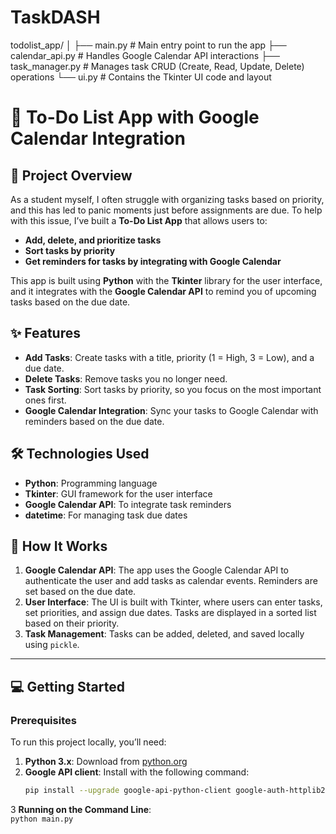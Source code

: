 # TaskDASH

todolist_app/
│
├── main.py           # Main entry point to run the app
├── calendar_api.py   # Handles Google Calendar API interactions
├── task_manager.py   # Manages task CRUD (Create, Read, Update, Delete) operations
└── ui.py             # Contains the Tkinter UI code and layout


# 📝 **To-Do List App with Google Calendar Integration**

## 🚀 **Project Overview**

As a student myself, I often struggle with organizing tasks based on priority, and this has led to panic moments just before assignments are due. To help with this issue, I’ve built a **To-Do List App** that allows users to:

- **Add, delete, and prioritize tasks**
- **Sort tasks by priority**
- **Get reminders for tasks by integrating with Google Calendar**

This app is built using **Python** with the **Tkinter** library for the user interface, and it integrates with the **Google Calendar API** to remind you of upcoming tasks based on the due date.

## ✨ **Features**

- **Add Tasks**: Create tasks with a title, priority (1 = High, 3 = Low), and a due date.
- **Delete Tasks**: Remove tasks you no longer need.
- **Task Sorting**: Sort tasks by priority, so you focus on the most important ones first.
- **Google Calendar Integration**: Sync your tasks to Google Calendar with reminders based on the due date.

## 🛠️ **Technologies Used**

- **Python**: Programming language
- **Tkinter**: GUI framework for the user interface
- **Google Calendar API**: To integrate task reminders
- **datetime**: For managing task due dates

## 🎯 **How It Works**

1. **Google Calendar API**: The app uses the Google Calendar API to authenticate the user and add tasks as calendar events. Reminders are set based on the due date.
2. **User Interface**: The UI is built with Tkinter, where users can enter tasks, set priorities, and assign due dates. Tasks are displayed in a sorted list based on their priority.
3. **Task Management**: Tasks can be added, deleted, and saved locally using `pickle`.

---

## 💻 **Getting Started**

### Prerequisites

To run this project locally, you’ll need:

1. **Python 3.x**: Download from [python.org](https://www.python.org/downloads/)
2. **Google API client**: Install with the following command:
   ```bash
   pip install --upgrade google-api-python-client google-auth-httplib2 google-auth-oauthlib
3 **Running on the Command Line**:  
```python main.py ```

